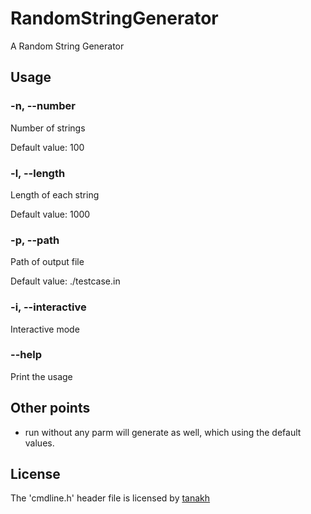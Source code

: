 # RandomStringGenerator
A Random String Generator

## Usage

### -n, --number
Number of strings

Default value: 100

### -l, --length
Length of each string

Default value: 1000

### -p, --path
Path of output file

Default value: ./testcase.in

### -i, --interactive
Interactive mode

### --help
Print the usage

## Other points

* run without any parm will generate as well, which using the default values.

## License

The 'cmdline.h' header file is licensed by [tanakh](https://github.com/tanakh/cmdline)
